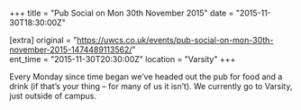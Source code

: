 +++
title = "Pub Social on Mon 30th November 2015"
date = "2015-11-30T18:30:00Z"

[extra]
original = "https://uwcs.co.uk/events/pub-social-on-mon-30th-november-2015-1474489113562/"    
ent_time = "2015-11-30T20:30:00Z"
location = "Varsity"
+++

Every Monday since time began we’ve headed out the pub for food and a drink (if that’s your thing – for many of us it isn’t). We currently go to Varsity, just outside of campus.

